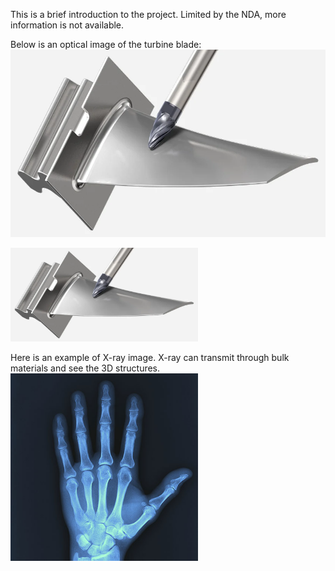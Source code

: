 This is a brief introduction to the project. Limited by the NDA, more information is not available.

Below is an optical image of the turbine blade:  
<img src="/image/Turbine_blade.png"  width="600" height="300">

<img src="/image/Turbine_blade.png"  width="300" height="150">

Here is an example of X-ray image. X-ray can transmit through bulk materials and see the 3D structures.  
<img src="/image/x_ray.jpg"  width="300" height="300">
